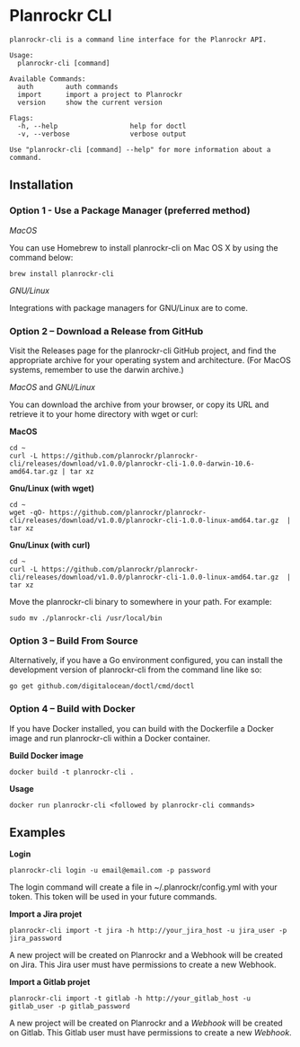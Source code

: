 # Planrockr CLI 

```
planrockr-cli is a command line interface for the Planrockr API.

Usage:
  planrockr-cli [command]

Available Commands:
  auth        auth commands
  import      import a project to Planrockr
  version     show the current version

Flags:
  -h, --help                  help for doctl
  -v, --verbose               verbose output

Use "planrockr-cli [command] --help" for more information about a command.
```

## Installation

### Option 1 - Use a Package Manager (preferred method)

*MacOS*

You can use Homebrew to install planrockr-cli on Mac OS X by using the command below:

	brew install planrockr-cli

*GNU/Linux*

Integrations with package managers for GNU/Linux are to come.

### Option 2 – Download a Release from GitHub

Visit the Releases page for the planrockr-cli GitHub project, and find the appropriate archive for your operating system and architecture. (For MacOS systems, remember to use the darwin archive.)

*MacOS* and *GNU/Linux*

You can download the archive from your browser, or copy its URL and retrieve it to your home directory with wget or curl:	

**MacOS**

	cd ~
	curl -L https://github.com/planrockr/planrockr-cli/releases/download/v1.0.0/planrockr-cli-1.0.0-darwin-10.6-amd64.tar.gz | tar xz

**Gnu/Linux (with wget)**

	cd ~
	wget -qO- https://github.com/planrockr/planrockr-cli/releases/download/v1.0.0/planrockr-cli-1.0.0-linux-amd64.tar.gz  | tar xz

**Gnu/Linux (with curl)**

	cd ~
	curl -L https://github.com/planrockr/planrockr-cli/releases/download/v1.0.0/planrockr-cli-1.0.0-linux-amd64.tar.gz  | tar xz

Move the planrockr-cli binary to somewhere in your path. For example:

	sudo mv ./planrockr-cli /usr/local/bin


### Option 3 – Build From Source

Alternatively, if you have a Go environment configured, you can install the development version of planrockr-cli from the command line like so:

	go get github.com/digitalocean/doctl/cmd/doctl

### Option 4 – Build with Docker

If you have Docker installed, you can build with the Dockerfile a Docker image and run planrockr-cli within a Docker container.

**Build Docker image**

	docker build -t planrockr-cli .

**Usage**

	docker run planrockr-cli <followed by planrockr-cli commands>

## Examples

**Login**

	planrockr-cli login -u email@email.com -p password

The login command will create a file in ~/.planrockr/config.yml with your token. This token will be used in your future commands.

**Import a Jira projet**

	planrockr-cli import -t jira -h http://your_jira_host -u jira_user -p jira_password

A new project will be created on Planrockr and a Webhook will be created on Jira. This Jira user must have permissions to create a new Webhook.

**Import a Gitlab projet**

	planrockr-cli import -t gitlab -h http://your_gitlab_host -u gitlab_user -p gitlab_password

A new project will be created on Planrockr and a *Webhook* will be created on Gitlab. This Gitlab user must have permissions to create a new *Webhook*.